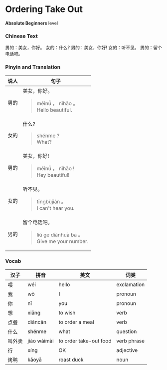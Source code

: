 # Ordering Take Out
**Absolute Beginners** level
### Chinese Text
男的：美女，你好。
女的：什么?
男的：美女，你好!
女的：听不见。
男的：留个电话吧。

### Pinyin and Translation
|说人|句子|
|----|----|
|男的|美女，你好。<blockquote>měinǚ ， nǐhǎo 。<br />Hello beautiful.</blockquote>|
|女的|什么?<blockquote>shénme ?<br />What?</blockquote>|
|男的|美女，你好!<blockquote>měinǚ ， nǐhǎo !<br />Hey beautiful!</blockquote>|
|女的|听不见。<blockquote>tīngbùjiàn 。<br />I can't hear you.</blockquote>|
|男的|留个电话吧。<blockquote>liú ge diànhuà ba 。<br />Give me your number.</blockquote>|
### Vocab
|汉子|拼音|英文|词类|
|----|----|----|----|
|喂|wéi|hello|exclamation|
|我|wǒ|I|pronoun|
|你|nǐ|you|pronoun|
|想|xiǎng|to wish|verb|
|点餐|diǎncān|to order a meal|verb|
|什么|shénme|what|question|
|叫外卖|jiào wàimài|to order take-out food|verb phrase|
|行|xíng|OK|adjective|
|烤鸭|kǎoyā|roast duck|noun|